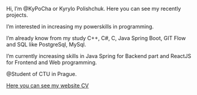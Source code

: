 Hi, I’m @KyPoCha or Kyrylo Polishchuk. Here you can see my recently projects.

I’m interested in increasing my powerskills in programming. 

I’m already know from my study C++, C#, C, Java Spring Boot, GIT Flow and SQL like PostgreSql, MySql.

I’m currently increasing skills in Java Spring for Backend part and ReactJS for Frontend and Web programming.

@Student of CTU in Prague.

[Here you can see my website CV](https://kypocha.github.io/cv-site/)
